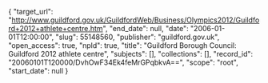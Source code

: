 {
  "target_url": "http://www.guildford.gov.uk/GuildfordWeb/Business/Olympics2012/Guildford+2012+athlete+centre.htm", 
  "end_date": null, 
  "date": "2006-01-01T12:00:00", 
  "slug": 55148560, 
  "publisher": "guildford.gov.uk", 
  "open_access": true, 
  "npld": true, 
  "title": "Guildford Borough Council: Guildford 2012 athlete centre", 
  "subjects": [], 
  "collections": [], 
  "record_id": "20060101T120000/DvhOwF34Ek4feMrGPqbkvA==", 
  "scope": "root", 
  "start_date": null
}

